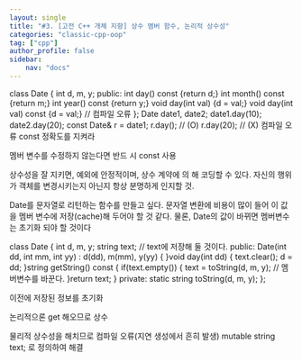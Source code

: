 ```yaml
---
layout: single
title: "#3. [고전 C++ 개체 지향] 상수 멤버 함수, 논리적 상수성"
categories: "classic-cpp-oop"
tag: ["cpp"]
author_profile: false
sidebar: 
    nav: "docs"
---
```


class Date {
int d, m, y; public:
int day() const {return d;}
int month() const {return m;}
int year() const {return y;} void day(int val) {d = val;} void day(int val) const {d = val;} // 컴파일 오류
};
Date date1, date2; date1.day(10); date2.day(20); const Date& r = date1; r.day(); // (O) r.day(20); // (X) 컴파일 오류 const 정확도를 지켜라


멤버 변수를 수정하지 않는다면 반드
시 const 사용

상수성을 잘 지키면, 예외에 안정적이며, 상수 계약에 의
해 코딩할 수 있다. 자신의 행위가 객체를 변경시키는지
아닌지 항상 분명하게 인지할 것.


Date를 문자열로 리턴하는 함수를 만들고 싶다. 문자열 변환에 비용이 많이 들어 이 값을 멤버 변수에 저장(cache)해 두어야 할 것 같다. 물론, Date의 값이 바뀌면 멤버변수는 초기화 되야 할 것이다


class Date {
int d, m, y; string text; // text에 저장해 둘 것이다. public: Date(int dd, int mm, int yy) : d(dd), m(mm), y(yy) {
}void day(int dd) {
text.clear(); d = dd; }string getString() const {
if(text.empty()) {
text = toString(d, m, y); // 멤버변수를 바꾼다. }return text; } private: static string toString(d, m, y); };

이전에 저장된 정보를 초기화

논리적으론 get 해오므로 상수

물리적 상수성을 해치므로 컴파일 오류(지연 생성에서 흔히 발생) mutable string text; 로 정의하여 해결
